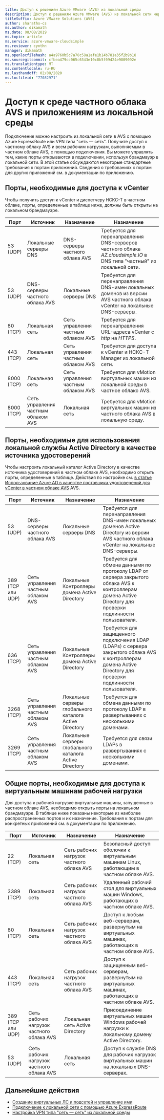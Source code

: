```yaml
---
title: Доступ к решениям Azure VMware (AVS) из локальной среды
description: Доступ к решениям Azure VMware (AVS) из локальной сети через брандмауэр
titleSuffix: Azure VMware Solutions (AVS)
author: sharaths-cs
ms.author: dikamath
ms.date: 08/08/2019
ms.topic: article
ms.service: azure-vmware-cloudsimple
ms.reviewer: cynthn
manager: dikamath
ms.openlocfilehash: a4a9760b5c7a70c58a1afe1b14b781a35f2b9b18
ms.sourcegitcommit: cfbea479cc065c6343e10c8b5f09424e9809092e
ms.translationtype: MT
ms.contentlocale: ru-RU
ms.lasthandoff: 02/08/2020
ms.locfileid: "77082971"
---
```

# <a name="accessing-your-avs-private-cloud-environment-and-applications-from-on-premises"></a>Доступ к среде частного облака AVS и приложениям из локальной среды

Подключение можно настроить из локальной сети в AVS с помощью Azure ExpressRoute или VPN типа "сеть — сеть". Получите доступ к частному облаку AVS и всем рабочим нагрузкам, выполняемым в частном облаке AVS, с помощью подключения. Вы можете управлять тем, какие порты открываются в подключении, используя брандмауэр в локальной сети. В этой статье обсуждаются некоторые стандартные требования к портам приложений. Сведения о требованиях к портам для других приложений см. в документации по приложению.

## <a name="ports-required-for-accessing-vcenter"></a>Порты, необходимые для доступа к vCenter

Чтобы получить доступ к vCenter и диспетчеру НСКС-T в частном облаке, порты, определенные в таблице ниже, должны быть открыты на локальном брандмауэре. 

| Порт       | Источник                           | Назначение                      | Назначение                                                                                                                |
|------------|----------------------------------|----------------------------------|------------------------------------------------------------------------------------------------------------------------|
| 53 (UDP)   | Локальные серверы DNS          | DNS-серверы частного облака AVS        | Требуется для перенаправления DNS-серверов частного облака *AZ.cloudsimple.IO* в DNS типа "частный" из локальной сети.     |
| 53 (UDP)   | DNS-серверы частного облака AVS        | Локальные серверы DNS          | Требуется для перенаправления DNS-имен локальных доменов из версии AVS частного облака vCenter на локальные DNS-серверы. |
| 80 (TCP)   | Локальная сеть              | Сеть управления частным облаком AVS | Требуется для перенаправления URL-адреса vCenter с *http* на *HTTPS*.                                                         |
| 443 (TCP)  | Локальная сеть              | Сеть управления частным облаком AVS | Требуется для доступа к vCenter и НСКС-T Manager из локальной сети.                                           |
| 8000 (TCP) | Локальная сеть              | Сеть управления частным облаком AVS | Требуется для vMotion виртуальных машин из локальной среды в частное облако AVS.                                          |
| 8000 (TCP) | Сеть управления частным облаком AVS | Локальная сеть              | Требуется для vMotion виртуальных машин из частного облака AVS в локальную среду.                                          |

## <a name="ports-required-for-using-on-premises-active-directory-as-an-identity-source"></a>Порты, необходимые для использования локальной службы Active Directory в качестве источника удостоверений

Чтобы настроить локальный каталог Active Directory в качестве источника удостоверений в частном облаке AVS, необходимо открыть порты, определенные в таблице. Действия по настройке см. [в статье Использование Azure AD в качестве поставщика удостоверений для vCenter в частном облаке AVS](https://docs.azure.cloudsimple.com/azure-ad/) AVS.

| Порт         | Источник                           | Назначение                                         | Назначение                                                                                                                                          |
|--------------|----------------------------------|-----------------------------------------------------|--------------------------------------------------------------------------------------------------------------------------------------------------|
| 53 (UDP)      | DNS-серверы частного облака AVS        | Локальные серверы DNS                             | Требуется для перенаправления DNS-имен локальных доменов Active Directory из версии AVS частного облака vCenter на локальные DNS-серверы.        |
| 389 (TCP или UDP) | Сеть управления частным облаком AVS | Локальные Контроллеры домена Active Directory     | Требуется для обмена данными по протоколу LDAP от сервера закрытого облака AVS к контроллерам домена Active Directory для проверки подлинности пользователя.              |
| 636 (TCP)     | Сеть управления частным облаком AVS | Локальные Контроллеры домена Active Directory     | Требуется для защищенного подключения LDAP (LDAPs) с сервера закрытого облака AVS к контроллерам домена Active Directory для проверки подлинности пользователя. |
| 3268 (TCP)    | Сеть управления частным облаком AVS | Локальные серверы глобального каталога Active Directory | Требуется для обмена данными по протоколу LDAP в развертываниях с несколькими доменами.                                                                      |
| 3269 (TCP)    | Сеть управления частным облаком AVS | Локальные серверы глобального каталога Active Directory | Требуется для связи LDAPs в развертываниях с несколькими доменами.                                                                     |                                           |

## <a name="common-ports-required-for-accessing-workload-virtual-machines"></a>Общие порты, необходимые для доступа к виртуальным машинам рабочей нагрузки

Для доступа к рабочей нагрузке виртуальные машины, запущенные в частном облаке AVS, необходимо открыть порты на локальном брандмауэре. В таблице ниже показаны некоторые из наиболее распространенных портов и их назначение. Требования к портам для конкретных приложений см. в документации по приложению.

| Порт         | Источник                         | Назначение                          | Назначение                                                                              |
|--------------|--------------------------------|--------------------------------------|--------------------------------------------------------------------------------------|
| 22 (TCP)      | Локальная сеть            | Сеть рабочих нагрузок частного облака AVS       | Безопасный доступ оболочки к виртуальным машинам Linux, работающим в частном облаке AVS.            |
| 3389 (TCP)    | Локальная сеть            | Сеть рабочих нагрузок частного облака AVS       | Удаленный рабочий стол для виртуальных машин Windows, работающих в частном облаке AVS.               |
| 80 (TCP)      | Локальная сеть            | Сеть рабочих нагрузок частного облака AVS       | Доступ к любым веб-серверам, развернутым на виртуальных машинах, работающих в частном облаке AVS.      |
| 443 (TCP)     | Локальная сеть            | Сеть рабочих нагрузок частного облака AVS       | Доступ к защищенным веб-серверам, развернутым на виртуальных машинах, работающих в частном облаке AVS. |
| 389 (TCP или UDP) | Сеть рабочих нагрузок частного облака AVS | Локальная сеть Active Directory | Присоединение виртуальных машин Windows рабочей нагрузки к локальному домену Active Directory.     |
| 53 (UDP)      | Сеть рабочих нагрузок частного облака AVS | Локальная сеть                  | Доступ к службе DNS для рабочих нагрузок виртуальных машин на локальных DNS-серверах.       |

## <a name="next-steps"></a>Дальнейшие действия

* [Создание виртуальных ЛС и подсетей и управление ими](https://docs.azure.cloudsimple.com/create-vlan-subnet/)
* [Подключение к локальной сети с помощью Azure ExpressRoute](https://docs.azure.cloudsimple.com/on-premises-connection/)
* [Настройка VPN типа "сеть — сеть" из локальной среды](https://docs.azure.cloudsimple.com/vpn-gateway/)
